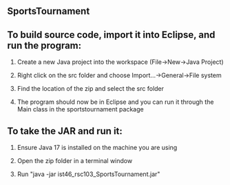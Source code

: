 SportsTournament
----------------
To build source code, import it into Eclipse, and run the program:
------------------------------------------------------------------
1. Create a new Java project into the workspace (File->New->Java Project)

2. Right click on the src folder and choose Import...->General->File system

3. Find the location of the zip and select the src folder

4. The program should now be in Eclipse and you can run it through the Main class in the sportstournament package

To take the JAR and run it:
---------------------------
1. Ensure Java 17 is installed on the machine you are using

2. Open the zip folder in a terminal window

3. Run "java -jar ist46_rsc103_SportsTournament.jar"